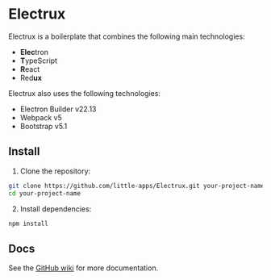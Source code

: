 # Electrux
Electrux is a boilerplate that combines the following main technologies:

 * **Elec**tron
 * **T**ypeScript
 * **R**eact
 * Red**ux**

Electrux also uses the following technologies:

 * Electron Builder v22.13
 * Webpack v5
 * Bootstrap v5.1

## Install

 1. Clone the repository:

```bash
git clone https://github.com/little-apps/Electrux.git your-project-name
cd your-project-name
```

 2. Install dependencies:

```bash
npm install
```

## Docs

See the [GitHub wiki](https://github.com/little-apps/Electrux/wiki) for more documentation.
